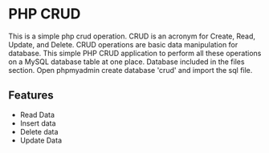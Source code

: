 # PHP CRUD 
This is a simple php crud operation. CRUD is an acronym for Create, Read, Update, and Delete. CRUD operations are basic data manipulation for database. This  simple PHP CRUD application to perform all these operations on a MySQL database table at one place. Database included in the files section.
Open phpmyadmin create database 'crud' and import the sql file.
## Features
* Read Data
* Insert data
* Delete data
* Update Data
